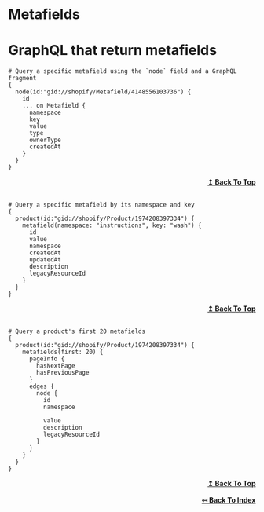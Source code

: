 # Metafields

# GraphQL that return metafields

```
# Query a specific metafield using the `node` field and a GraphQL fragment
{
  node(id:"gid://shopify/Metafield/4148556103736") {
    id
    ... on Metafield {
      namespace
      key
      value
      type
      ownerType
      createdAt
    }
  }
}
```
<div align="right">
  <b><a href="#metafields">↥ Back To Top</a></b>
</div>
<br>

```
# Query a specific metafield by its namespace and key
{
  product(id:"gid://shopify/Product/1974208397334") {
    metafield(namespace: "instructions", key: "wash") {
      id
      value
      namespace
      createdAt
      updatedAt
      description
      legacyResourceId
    }
  }
}
```
<div align="right">
  <b><a href="#metafields">↥ Back To Top</a></b>
</div>
<br>

```
# Query a product's first 20 metafields
{
  product(id:"gid://shopify/Product/1974208397334") {
    metafields(first: 20) {
      pageInfo {
        hasNextPage
        hasPreviousPage
      }
      edges {
        node {
          id
          namespace
          
          value
          description
          legacyResourceId
        }
      }
    }
  }
}
```
<div align="right">
  <b><a href="#metafields">↥ Back To Top</a></b>
</div>
<br>

<div align="right">
  <b><a href="https://github.com/0l1v3r5/shopify-graphql-queries">↤ Back To Index</a></b>
</div>
